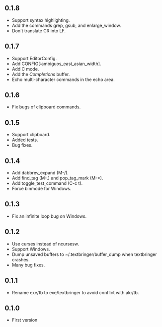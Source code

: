 ## 0.1.8

* Support syntax highlighting.
* Add the commands grep, gsub, and enlarge_window.
* Don't translate CR into LF.

## 0.1.7

* Support EditorConfig.
* Add CONFIG[:ambiguos_east_asian_width].
* Add C mode.
* Add the *Completions* buffer.
* Echo multi-character commands in the echo area.

## 0.1.6

* Fix bugs of clipboard commands.

## 0.1.5

* Support clipboard.
* Added tests.
* Bug fixes.

## 0.1.4

* Add dabbrev_expand (M-/).
* Add find_tag (M-.) and pop_tag_mark (M-*).
* Add toggle_test_command (C-c t).
* Force binmode for Windows.

## 0.1.3

* Fix an infinite loop bug on Windows.

## 0.1.2

* Use curses instead of ncursesw.
* Support Windows.
* Dump unsaved buffers to ~/.textbringer/buffer_dump when textbringer crashes.
* Many bug fixes.

## 0.1.1

* Rename exe/tb to exe/textbringer to avoid conflict with akr/tb.

## 0.1.0

* First version
